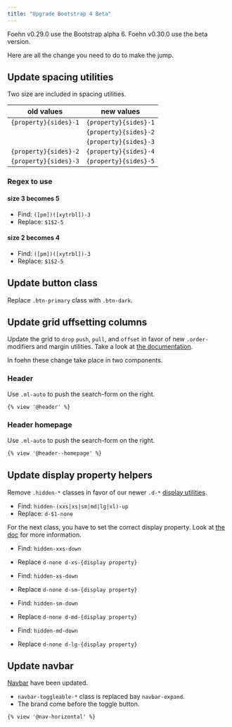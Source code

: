 ```yaml
---
title: "Upgrade Bootstrap 4 Beta"
---
```


Foehn v0.29.0 use the Bootstrap alpha 6. Foehn v0.30.0 use the beta version.

Here are all the change you need to do to make the jump.

## Update spacing utilities

Two size are included in spacing utilities.

| old values            | new values            |
|-----------------------|-----------------------|
| `{property}{sides}-1` | `{property}{sides}-1` |
|                       | `{property}{sides}-2` |
|                       | `{property}{sides}-3` |
| `{property}{sides}-2` | `{property}{sides}-4` |
| `{property}{sides}-3` | `{property}{sides}-5` |

### Regex to use

#### size 3 becomes 5
- Find: `([pm])([xytrbl])-3`
- Replace: `$1$2-5`

#### size 2 becomes 4
- Find: `([pm])([xytrbl])-3`
- Replace: `$1$2-5`

## Update button class

Replace `.btn-primary` class with `.btn-dark`.

## Update grid uffsetting columns

Update the grid to `drop` `push`, `pull`, and `offset` in favor of new `.order-` modifiers and margin utilities. Take a look at [the documentation](https://getbootstrap.com/docs/4.0/layout/grid/#offsetting-columns).

In foehn these change take place in two components.
### Header
Use `.ml-auto` to push the search-form on the right.
```html
{% view '@header' %}
```

### Header homepage
Use `.ml-auto` to push the search-form on the right.
```html
{% view '@header--homepage' %}
```

## Update display property helpers

Remove `.hidden-*` classes in favor of our newer `.d-*` [display utilities](https://getbootstrap.com/docs/4.0/utilities/display/).

- Find: `hidden-(xxs|xs|sm|md|lg|xl)-up`
- Replace: `d-$1-none`

For the next class, you have to set the correct display property. Look at [the doc](https://getbootstrap.com/docs/4.0/utilities/display/) for more information.

- Find: `hidden-xxs-down`
- Replace `d-none d-xs-{display property}`


- Find: `hidden-xs-down`
- Replace `d-none d-sm-{display property}`


- Find: `hidden-sm-down`
- Replace `d-none d-md-{display property}`


- Find: `hidden-md-down`
- Replace `d-none d-lg-{display property}`

## Update navbar

[Navbar](https://getbootstrap.com/docs/4.0/components/navbar/) have been
updated.
- `navbar-toggleable-*` class is replaced bay `navbar-expand`.
- The brand come before the toggle button.

```html
{% view '@nav-horizontal' %}
```
